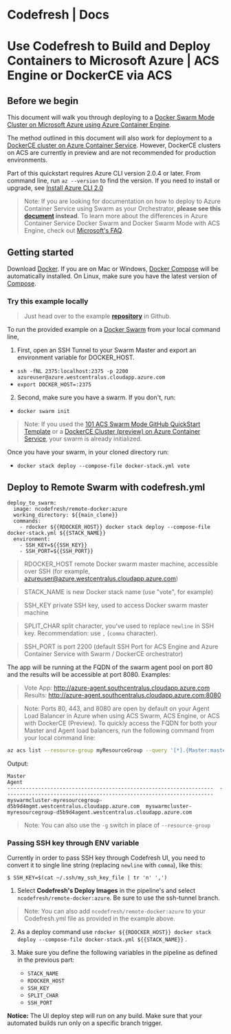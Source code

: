 # Codefresh | Docs

# Use Codefresh to Build and Deploy Containers to Microsoft Azure | ACS Engine or DockerCE via ACS

## Before we begin

This document will walk you through deploying to a [Docker Swarm Mode Cluster on Microsoft Azure using Azure Container Engine][1]. 

The method outlined in this document will also work for deployment to a [DockerCE cluster on Azure Container Service][2]. However, DockerCE clusters on ACS are currently in preview and are not recommended for production environments.

Part of this quickstart requires Azure CLI version 2.0.4 or later. From command line, run `az --version` to find the version. If you need to install or upgrade, see [Install Azure CLI 2.0][3]

> Note: If you are looking for documentation on how to deploy to Azure Container Service using Swarm as your Orchestrator, **please see this [document][4] instead**. To learn more about the differences in Azure Container Service Docker Swarm and Docker Swarm Mode with ACS Engine, check out [Microsoft's FAQ][5].

## Getting started

Download [Docker][6]. If you are on Mac or Windows, [Docker Compose][7] will be automatically installed. On Linux, make sure you have the latest version of [Compose][8].

### Try this example locally 

> Just head over to the example [**repository**][9] in Github.

To run the provided example on a [Docker Swarm][10] from your local command line, 

1. First, open an SSH Tunnel to your Swarm Master and export an environment variable for DOCKER_HOST.
  - `ssh -fNL 2375:localhost:2375 -p 2200 azureuser@azure.westcentralus.cloudapp.azure.com`
  - `export DOCKER_HOST=:2375`
2. Second, make sure you have a swarm. If you don't, run:
  - `docker swarm init`

> Note: If you used the [101 ACS Swarm Mode GitHub QuickStart Template][1] or a [DockerCE Cluster (preview) on Azure Container Service][2], your swarm is already initialized.

Once you have your swarm, in your cloned directory run:

  - `docker stack deploy --compose-file docker-stack.yml vote`

## Deploy to Remote Swarm with codefresh.yml
    
    deploy_to_swarm:
      image: ncodefresh/remote-docker:azure
      working_directory: ${{main_clone}}
      commands:
        - rdocker ${{RDOCKER_HOST}} docker stack deploy --compose-file docker-stack.yml ${{STACK_NAME}}
      environment:
        - SSH_KEY=${{SSH_KEY}}
        - SSH_PORT=${{SSH_PORT}}

> RDOCKER_HOST remote Docker swarm master machine, accessible over SSH (for example, azureuser@azure.westcentralus.cloudapp.azure.com)

> STACK_NAME is new Docker stack name (use "vote", for example)

> SSH_KEY private SSH key, used to access Docker swarm master machine

> SPLIT_CHAR split character, you've used to replace `newline` in SSH key. Recommendation: use `,` (`comma` character).

> SSH_PORT is port 2200 (default SSH Port for ACS Engine and Azure Container Service with Swarm / DockerCE orchestrator)

The app will be running at the FQDN of the swarm agent pool on port 80 and the results will be accessible at port 8080. Examples:
> Vote App: http://azure-agent.southcentralus.cloudapp.azure.com
> Results: http://azure-agent.southcentralus.cloudapp.azure.com:8080

> Note: Ports 80, 443, and 8080 are open by default on your Agent Load Balancer in Azure when using ACS Swarm, ACS Engine, or ACS with DockerCE (Preview). To quickly access the FQDN for both your Master and Agent load balancers, run the following command from your local command line:

```bash
az acs list --resource-group myResourceGroup --query '[*].{Master:masterProfile.fqdn,Agent:agentPoolProfiles[0].fqdn}' -o table
```
Output:
```
Master                                                               Agent
-------------------------------------------------------------------  --------------------------------------------------------------------
myswarmcluster-myresourcegroup-d5b9d4mgmt.westcentralus.cloudapp.azure.com  myswarmcluster-myresourcegroup-d5b9d4agent.westcentralus.cloudapp.azure.com
```
> Note: You can also use the `-g` switch in place of `--resource-group`

### Passing SSH key through ENV variable 

Currently in order to pass SSH key through Codefresh UI, you need to convert it to single line string (replacing `newline` with `comma`), like this:
    
    
    $ SSH_KEY=$(cat ~/.ssh/my_ssh_key_file | tr 'n' ',')
    

1. Select **Codefresh's Deploy Images** in the pipeline's and select `ncodefresh/remote-docker:azure`. Be sure to use the ssh-tunnel branch.

> Note: You can also add `ncodefresh/remote-docker:azure` to your Codefresh.yml file as provided in the example above.

2. As a deploy command use `rdocker ${{RDOCKER_HOST}} docker stack deploy --compose-file docker-stack.yml ${{STACK_NAME}}` .

3. Make sure you define the following variables in the pipeline as defined in the previous part:

    * `STACK_NAME`
    * `RDOCKER_HOST`
    * `SSH_KEY`
    * `SPLIT_CHAR`
    * `SSH_PORT`


**Notice:** The UI deploy step will run on any build. Make sure that your automated builds run only on a specific branch trigger.

[1]: https://github.com/Azure/azure-quickstart-templates/tree/master/101-acsengine-swarmmode
[2]: https://docs.microsoft.com/en-us/azure/container-service/dcos-swarm/container-service-swarm-mode-walkthrough
[3]: https://docs.microsoft.com/cli/azure/install-azure-cli
[4]: Swarm.md
[5]: https://docs.microsoft.com/en-us/azure/container-service/kubernetes/container-service-faq
[6]: https://www.docker.com/products/overview
[7]: https://docs.docker.com/compose
[8]: https://docs.docker.com/compose/install/
[9]: https://github.com/codefreshdemo/example-voting-app
[10]: https://docs.docker.com/engine/swarm/
